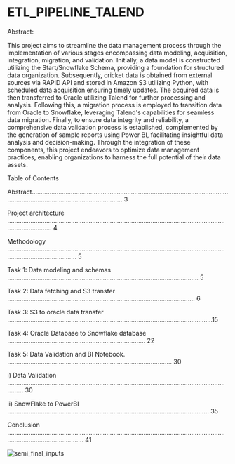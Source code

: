 # ETL_PIPELINE_TALEND
Abstract:


This project aims to streamline the data management process through the
implementation of various stages encompassing data modeling, acquisition,
integration, migration, and validation. Initially, a data model is constructed
utilizing the Start/Snowflake Schema, providing a foundation for structured
data organization. Subsequently, cricket data is obtained from external sources
via RAPID API and stored in Amazon S3 utilizing Python, with scheduled data
acquisition ensuring timely updates. The acquired data is then transferred to
Oracle utilizing Talend for further processing and analysis. Following this, a
migration process is employed to transition data from Oracle to Snowflake,
leveraging Talend's capabilities for seamless data migration. Finally, to ensure
data integrity and reliability, a comprehensive data validation process is
established, complemented by the generation of sample reports using Power BI,
facilitating insightful data analysis and decision-making. Through the
integration of these components, this project endeavors to optimize data
management practices, enabling organizations to harness the full potential of
their data assets.

Table of Contents

Abstract………………………………………………………………………………………………………………………………………………………….. 3

Project architecture …………………………………………………………………………………………………………………………………. 4

Methodology ……………………………………………………………………………………………………………………………………………… 5

Task 1: Data modeling and schemas ……………………..………………………………………………………………………. 5

Task 2: Data fetching and S3 transfer ……………………………………………………………………………………………. 6

Task 3: S3 to oracle data transfer ……………………………………………………………………………………………………..15

Task 4: Oracle Database to Snowflake database …………………………………………………………………… 22

Task 5: Data Validation and BI Notebook. ………………………………………………………………………………… 30

i) Data Validation …………………………………………………………………………………………………………………… 30

ii) SnowFlake to PowerBI …………………………………………………………………………………………………… 35

Conclusion …………………………………………………………………………………………………………………………………………………. 41

![semi_final_inputs](semi_final_inputs.jpg)
